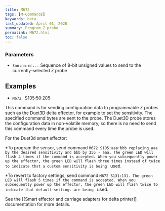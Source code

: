 ```yaml
---
title: M672
tags: [M-Commands] 
keywords: beta 
last_updated: April 01, 2020 
summary: Program Z probe 
permalink: M672.html
toc: false 
---
```



### Parameters

* `Snn:nn:nn...` Sequence of 8-bit unsigned values to send to the currently-selected Z probe

## Examples

* ` M672  ` S105:50:205

This command is for sending configuration data to programmable Z probes such as the Duet3D delta effector, for example to set the sensitivity. The specified command bytes are sent to the probe. The Duet3D probe stores the configuration data in non-volatile memory, so there is no need to send this command every time the probe is used.

For the Duet3d smart effector:

*To program the sensor, send command ` M672 S105:aaa:bbb replacing aaa by the desired sensitivity and bbb by 255 - aaa. The green LED will flash 4 times if the command is accepted. When you subsequently power up the effector, the green LED will flash three times instead of twice to indicate that a custom sensitivity is being  ` used.

*To revert to factory settings, send command ` M672 S131:131. The green LED will flash 5 times if the command is accepted. When you subsequently power up the effector, the green LED will flash twice to indicate that default settings are being  ` used.

See the [[Smart effector and carriage adapters for delta printer]] documentation for more details.

